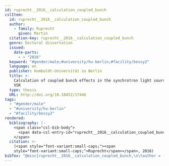 ```yaml
---
id: ruprecht__2016__calculation_coupled_bunch
cslItem:
  id: ruprecht__2016__calculation_coupled_bunch
  author:
    - family: Ruprecht
      given: Martin
  citation-key: ruprecht__2016__calculation_coupled_bunch
  genre: Doctoral dissertation
  issued:
    date-parts:
      - - "2016"
  keyword: "#gender/male;#university/hu-berlin;#facility/bessy2"
  language: en
  publisher: Humboldt-Universität zu Berlin
  title: >-
    Calculation of coupled bunch effects in the synchrotron light source BESSY
    VSR
  type: thesis
  URL: http://doi.org/10.18452/17446
tags:
  - "#gender/male"
  - "#university/hu-berlin"
  - "#facility/bessy2"
rendered:
  bibliography: |-
    <span class="csl-bib-body">
      <span data-csl-entry-id="ruprecht__2016__calculation_coupled_bunch" class="csl-entry"><span class='author-bib'>Ruprecht</span>. <span class='date-bib'>(2016)</span>. <span class='title'><i><b><span style="font-style:normal;">Calculation of coupled bunch effects in the synchrotron light source BESSY VSR</span></b></i></span> [Doctoral dissertation, Humboldt-Universität zu Berlin]. <span class='URL'><a href='http://doi.org/10.18452/17446'>LINK</a></span></span>
    </span>
  citation: >-
    (<span style="font-variant:small-caps;"><span
    style="font-variant:small-caps;">Ruprecht</span></span>, 2016)
bibTex: "@misc{ruprecht__2016__calculation_coupled_bunch,\n\tauthor = {Ruprecht, Martin},\n\tyear = {2016},\n\tschool = {Humboldt-Universit{\\\" a}t zu Berlin},\n\ttitle = {Calculation of coupled bunch effects in the synchrotron light source {BESSY} {VSR}},\n\ttype = {Doctoral dissertation},\n\turl = {http://doi.org/10.18452/17446},\n}\n\n"
---
```

